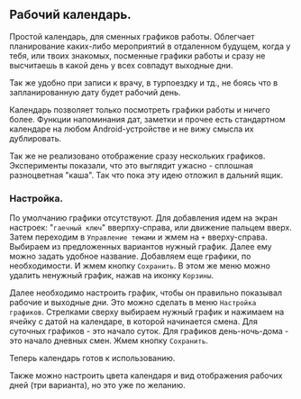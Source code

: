 ## Рабочий календарь.

Простой календарь, для сменных графиков работы. Облегчает планирование каких-либо мероприятий в отдаленном будущем, когда у тебя, или твоих знакомых, посменные графики работы и сразу не высчитаешь в какой день у всех совпадут выходные дни.

Так же удобно при записи к врачу, в турпоездку и тд., не боясь что в запланированную дату будет рабочий день.

Календарь позволяет только посмотреть графики работы и ничего более. Функции напоминания дат, заметки и прочее есть стандартном календаре на любом Android-устройстве и не вижу
смысла их дублировать.

Так же не реализовано отображение сразу нескольких графиков. Эксперименты показали,
что это выглядит ужасно - сплошная разноцветная "каша". Так что пока эту идею
отложил в дальний ящик.


### Настройка.

По умолчанию графики отсутствуют. Для добавления идем на экран настроек: "`гаечный ключ`" вверпху-справа, или движение пальцем вверх. Затем переходим в `Управление темами` и жмем на `+` вверху-справа. Выбираем из предложенных вариантов нужный график. Далее ему можно задать удобное название. Добавляем еще графики, по необходимости. И жмем кнопку `Сохранить`. В этом же меню можно удалить ненужный график, нажав на иконку `Корзины`.

Далее необходимо настроить график, чтобы он правильно показывал рабочие и выходные дни. Это можно сделать в меню `Настройка графиков`. Стрелками сверху выбираем нужный график и нажимаем на ячейку с датой на календаре, в которой начинается смена. Для суточных графиков - это начало суток. Для графиков день-ночь-дома - это начало дневных смен. Жмем  кнопку `Сохранить`.

Теперь календарь готов к использованию.

Также можно настроить цвета календаря и вид отображения рабочих дней (три варианта), но
это уже по желанию.
